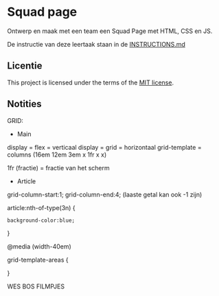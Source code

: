 
# Squad page

Ontwerp en maak met een team een Squad Page met HTML, CSS en JS.

De instructie van deze leertaak staan in de [INSTRUCTIONS.md](https://github.com/fdnd-task/your-tribe-squad-page/blob/main/docs/INSTRUCTIONS.md)

## Licentie

This project is licensed under the terms of the [MIT license](./LICENSE).


## Notities

GRID:

- Main

display = flex = verticaal
display = grid = horizontaal
grid-template = columns (16em 12em 3em x 1fr x x)

1fr (fractie) = fractie van het scherm



- Article

grid-column-start:1;
grid-column-end:4; (laaste getal kan ook -1 zijn)

article:nth-of-type(3n) {

    background-color:blue;

}

@media (width-40em) 

grid-template-areas {

}


WES BOS FILMPJES






